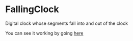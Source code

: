 # FallingClock
Digital clock whose segments fall into and out of the clock

You can see it working by going [here](https://htmlpreview.github.io/?https://github.com/mdzirbel/FallingClock/blob/main/index.html)

